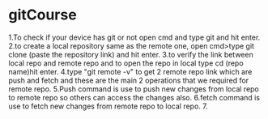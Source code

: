 # gitCourse
1.To check if your device has git or not open cmd and type git and hit enter.
2.to create a local repository same as the remote one, open cmd>type git clone (paste the repository link) and hit enter.
3.to verify the link between local repo and remote repo and to open the repo in local type cd (repo name)hit enter.
4.type "git remote -v" to get 2 remote repo link which are push and fetch and these are the main 2 operations that we required for remote repo.
5.Push command is use to push new changes from local repo to remote repo so others can access the changes also.
6.fetch command is use to fetch new changes from remote repo to local repo.
7.
